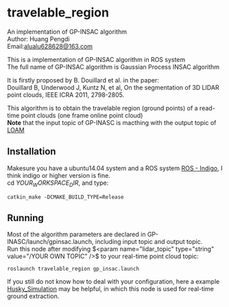 # travelable_region  
An implementation of GP-INSAC algorithm  
Author: Huang Pengdi  
Email:alualu628628@163.com  
  
This is a implementation of GP-INSAC algorithm in ROS system  
The full name of GP-INSAC algorithm is Gaussian Process INSAC algorithm  
  
  
It is firstly proposed by B. Douillard et al. in the paper:   
Douillard B, Underwood J, Kuntz N, et al, On the segmentation of 3D LIDAR point clouds, IEEE ICRA 2011, 2798-2805.  

This algorithm is to obtain the travelable region (ground points) of a read-time point clouds (one frame online point cloud)  
**Note** that the input topic of GP-INASC is macthing with the output topic of [LOAM](https://github.com/laboshinl/loam_velodyne.git)

## Installation
Makesure you have a ubuntu14.04 system and a ROS system [ROS - Indigo](http://www.ros.org/), I think indigo or higher version is fine.    
cd $YOUR_WORKSPACE_DIR$, and type:
```
catkin_make -DCMAKE_BUILD_TYPE=Release
```

## Running
Most of the algorithm parameters are declared in GP-INASC/launch/gpinsac.launch, including input topic and output topic.    
Run this node after modifying $<param name="lidar_topic" type="string" value="/YOUR OWN TOPIC" />$ to your real-time point cloud topic:    
```
roslaunch travelable_region gp_insac.launch 
```

If you still do not know how to deal with your configuration, here a example [Husky_Simulation](https://github.com/alualu628628/Husky_Simulation.git) may be helpful, in which this node is used for real-time ground extraction.  
